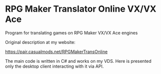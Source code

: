 # RPG Maker Translator Online VX/VX Ace
Program for translating games on RPG Maker VX/VX Ace engines

Original description at my website:

https://pair.casualmods.net/RPGMakerTransOnline

The main code is written in C# and works on my VDS.
Here is presented only the desktop client interacting with it via API.
